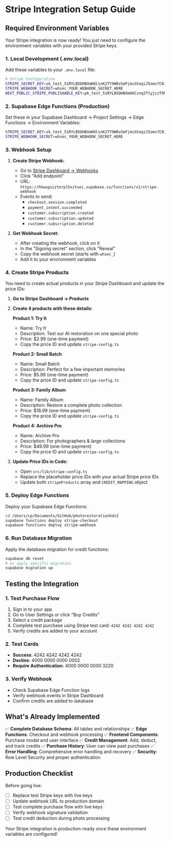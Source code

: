 # Stripe Integration Setup Guide

## Required Environment Variables

Your Stripe integration is now ready! You just need to configure the environment variables with your provided Stripe keys.

### 1. Local Development (.env.local)

Add these variables to your `.env.local` file:

```bash
# Stripe Configuration
STRIPE_SECRET_KEY=sk_test_51RYLB5DHBXmKKCsnK2TY9W0vSmFjmcGVaqiJ5omv7C0J4yLDK9oIwiRQeCxGQh5gQQX0Kqdcmi532ignIVzJxqrY00dttyXbFf
STRIPE_WEBHOOK_SECRET=whsec_YOUR_WEBHOOK_SECRET_HERE
NEXT_PUBLIC_STRIPE_PUBLISHABLE_KEY=pk_test_51RYLB5DHBXmKKCsnq2ftyjczT9hpemiB2ruilR6Rj9HOYKr5X2tQhRzMPRi1Strz903HQQ5AAPENK3KTfWuULx2j00kisvug4D
```

### 2. Supabase Edge Functions (Production)

Set these in your Supabase Dashboard → Project Settings → Edge Functions → Environment Variables:

```bash
STRIPE_SECRET_KEY=sk_test_51RYLB5DHBXmKKCsnK2TY9W0vSmFjmcGVaqiJ5omv7C0J4yLDK9oIwiRQeCxGQh5gQQX0Kqdcmi532ignIVzJxqrY00dttyXbFf
STRIPE_WEBHOOK_SECRET=whsec_YOUR_WEBHOOK_SECRET_HERE
```

### 3. Webhook Setup

1. **Create Stripe Webhook:**
   - Go to [Stripe Dashboard → Webhooks](https://dashboard.stripe.com/webhooks)
   - Click "Add endpoint"
   - URL: `https://hhwugsiztorplhxztuei.supabase.co/functions/v1/stripe-webhook`
   - Events to send:
     - `checkout.session.completed`
     - `payment_intent.succeeded`
     - `customer.subscription.created`
     - `customer.subscription.updated`
     - `customer.subscription.deleted`

2. **Get Webhook Secret:**
   - After creating the webhook, click on it
   - In the "Signing secret" section, click "Reveal"
   - Copy the webhook secret (starts with `whsec_`)
   - Add it to your environment variables

### 4. Create Stripe Products

You need to create actual products in your Stripe Dashboard and update the price IDs:

1. **Go to Stripe Dashboard → Products**
2. **Create 4 products with these details:**

   **Product 1: Try It**
   - Name: Try It
   - Description: Test our AI restoration on one special photo
   - Price: $2.99 (one-time payment)
   - Copy the price ID and update `stripe-config.ts`

   **Product 2: Small Batch**
   - Name: Small Batch
   - Description: Perfect for a few important memories
   - Price: $5.99 (one-time payment)
   - Copy the price ID and update `stripe-config.ts`

   **Product 3: Family Album**
   - Name: Family Album
   - Description: Restore a complete photo collection
   - Price: $18.99 (one-time payment)
   - Copy the price ID and update `stripe-config.ts`

   **Product 4: Archive Pro**
   - Name: Archive Pro
   - Description: For photographers & large collections
   - Price: $49.99 (one-time payment)
   - Copy the price ID and update `stripe-config.ts`

3. **Update Price IDs in Code:**
   - Open `src/lib/stripe-config.ts`
   - Replace the placeholder price IDs with your actual Stripe price IDs
   - Update both `stripeProducts` array and `CREDIT_MAPPING` object

### 5. Deploy Edge Functions

Deploy your Supabase Edge Functions:

```bash
cd /Users/cp/Documents/GitHub/photorestorationhdv2
supabase functions deploy stripe-checkout
supabase functions deploy stripe-webhook
```

### 6. Run Database Migration

Apply the database migration for credit functions:

```bash
supabase db reset
# or apply specific migration
supabase migration up
```

## Testing the Integration

### 1. Test Purchase Flow
1. Sign in to your app
2. Go to User Settings or click "Buy Credits" 
3. Select a credit package
4. Complete test purchase using Stripe test card: `4242 4242 4242 4242`
5. Verify credits are added to your account

### 2. Test Cards
- **Success**: 4242 4242 4242 4242
- **Decline**: 4000 0000 0000 0002
- **Require Authentication**: 4000 0000 0000 3220

### 3. Verify Webhook
- Check Supabase Edge Function logs
- Verify webhook events in Stripe Dashboard
- Confirm credits are added to database

## What's Already Implemented

✅ **Complete Database Schema**: All tables and relationships
✅ **Edge Functions**: Checkout and webhook processing
✅ **Frontend Components**: Purchase modal and user interface
✅ **Credit Management**: Add, deduct, and track credits
✅ **Purchase History**: User can view past purchases
✅ **Error Handling**: Comprehensive error handling and recovery
✅ **Security**: Row Level Security and proper authentication

## Production Checklist

Before going live:
- [ ] Replace test Stripe keys with live keys
- [ ] Update webhook URL to production domain
- [ ] Test complete purchase flow with live keys
- [ ] Verify webhook signature validation
- [ ] Test credit deduction during photo processing

Your Stripe integration is production-ready once these environment variables are configured!
